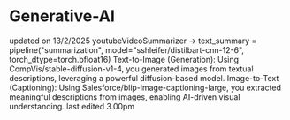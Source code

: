 # Generative-AI
updated on 13/2/2025 youtubeVideoSummarizer -> text_summary = pipeline("summarization", model="sshleifer/distilbart-cnn-12-6", torch_dtype=torch.bfloat16)
Text-to-Image (Generation): Using CompVis/stable-diffusion-v1-4, you generated images from textual descriptions, leveraging a powerful diffusion-based model.
Image-to-Text (Captioning): Using Salesforce/blip-image-captioning-large, you extracted meaningful descriptions from images, enabling AI-driven visual understanding. last edited 3.00pm
